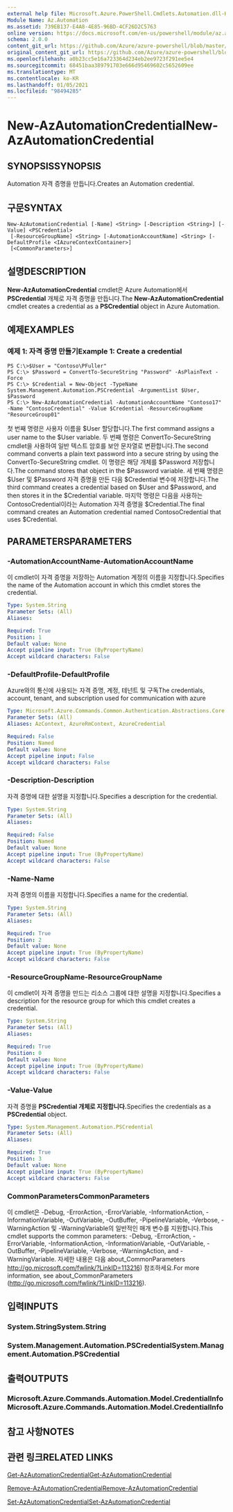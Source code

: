 ```yaml
---
external help file: Microsoft.Azure.PowerShell.Cmdlets.Automation.dll-Help.xml
Module Name: Az.Automation
ms.assetid: 739EB137-E4A8-4E85-96BD-4CF26D2C5763
online version: https://docs.microsoft.com/en-us/powershell/module/az.automation/new-azautomationcredential
schema: 2.0.0
content_git_url: https://github.com/Azure/azure-powershell/blob/master/src/Automation/Automation/help/New-AzAutomationCredential.md
original_content_git_url: https://github.com/Azure/azure-powershell/blob/master/src/Automation/Automation/help/New-AzAutomationCredential.md
ms.openlocfilehash: a0b23cc5e16a723364d234eb2ee9723f291ee5e4
ms.sourcegitcommit: 68451baa389791703e666d95469602c5652609ee
ms.translationtype: MT
ms.contentlocale: ko-KR
ms.lasthandoff: 01/05/2021
ms.locfileid: "98494285"
---
```

# <span data-ttu-id="c0c1a-101">New-AzAutomationCredential</span><span class="sxs-lookup"><span data-stu-id="c0c1a-101">New-AzAutomationCredential</span></span>

## <span data-ttu-id="c0c1a-102">SYNOPSIS</span><span class="sxs-lookup"><span data-stu-id="c0c1a-102">SYNOPSIS</span></span>
<span data-ttu-id="c0c1a-103">Automation 자격 증명을 만듭니다.</span><span class="sxs-lookup"><span data-stu-id="c0c1a-103">Creates an Automation credential.</span></span>

## <span data-ttu-id="c0c1a-104">구문</span><span class="sxs-lookup"><span data-stu-id="c0c1a-104">SYNTAX</span></span>

```
New-AzAutomationCredential [-Name] <String> [-Description <String>] [-Value] <PSCredential>
 [-ResourceGroupName] <String> [-AutomationAccountName] <String> [-DefaultProfile <IAzureContextContainer>]
 [<CommonParameters>]
```

## <span data-ttu-id="c0c1a-105">설명</span><span class="sxs-lookup"><span data-stu-id="c0c1a-105">DESCRIPTION</span></span>
<span data-ttu-id="c0c1a-106">**New-AzAutomationCredential** cmdlet은 Azure Automation에서 **PSCredential** 개체로 자격 증명을 만듭니다.</span><span class="sxs-lookup"><span data-stu-id="c0c1a-106">The **New-AzAutomationCredential** cmdlet creates a credential as a **PSCredential** object in Azure Automation.</span></span>

## <span data-ttu-id="c0c1a-107">예제</span><span class="sxs-lookup"><span data-stu-id="c0c1a-107">EXAMPLES</span></span>

### <span data-ttu-id="c0c1a-108">예제 1: 자격 증명 만들기</span><span class="sxs-lookup"><span data-stu-id="c0c1a-108">Example 1: Create a credential</span></span>
```
PS C:\>$User = "Contoso\PFuller"
PS C:\> $Password = ConvertTo-SecureString "Password" -AsPlainText -Force
PS C:\> $Credential = New-Object -TypeName System.Management.Automation.PSCredential -ArgumentList $User, $Password
PS C:\> New-AzAutomationCredential -AutomationAccountName "Contoso17" -Name "ContosoCredential" -Value $Credential -ResourceGroupName "ResourceGroup01"
```

<span data-ttu-id="c0c1a-109">첫 번째 명령은 사용자 이름을 $User 할당합니다.</span><span class="sxs-lookup"><span data-stu-id="c0c1a-109">The first command assigns a user name to the $User variable.</span></span>
<span data-ttu-id="c0c1a-110">두 번째 명령은 ConvertTo-SecureString cmdlet을 사용하여 일반 텍스트 암호를 보안 문자열로 변환합니다.</span><span class="sxs-lookup"><span data-stu-id="c0c1a-110">The second command converts a plain text password into a secure string by using the ConvertTo-SecureString cmdlet.</span></span>
<span data-ttu-id="c0c1a-111">이 명령은 해당 개체를 $Password 저장합니다.</span><span class="sxs-lookup"><span data-stu-id="c0c1a-111">The command stores that object in the $Password variable.</span></span>
<span data-ttu-id="c0c1a-112">세 번째 명령은 $User 및 $Password 자격 증명을 만든 다음 $Credential 변수에 저장합니다.</span><span class="sxs-lookup"><span data-stu-id="c0c1a-112">The third command creates a credential based on $User and $Password, and then stores it in the $Credential variable.</span></span>
<span data-ttu-id="c0c1a-113">마지막 명령은 다음을 사용하는 ContosoCredential이라는 Automation 자격 증명을 $Credential.</span><span class="sxs-lookup"><span data-stu-id="c0c1a-113">The final command creates an Automation credential named ContosoCredential that uses $Credential.</span></span>

## <span data-ttu-id="c0c1a-114">PARAMETERS</span><span class="sxs-lookup"><span data-stu-id="c0c1a-114">PARAMETERS</span></span>

### <span data-ttu-id="c0c1a-115">-AutomationAccountName</span><span class="sxs-lookup"><span data-stu-id="c0c1a-115">-AutomationAccountName</span></span>
<span data-ttu-id="c0c1a-116">이 cmdlet이 자격 증명을 저장하는 Automation 계정의 이름을 지정합니다.</span><span class="sxs-lookup"><span data-stu-id="c0c1a-116">Specifies the name of the Automation account in which this cmdlet stores the credential.</span></span>

```yaml
Type: System.String
Parameter Sets: (All)
Aliases:

Required: True
Position: 1
Default value: None
Accept pipeline input: True (ByPropertyName)
Accept wildcard characters: False
```

### <span data-ttu-id="c0c1a-117">-DefaultProfile</span><span class="sxs-lookup"><span data-stu-id="c0c1a-117">-DefaultProfile</span></span>
<span data-ttu-id="c0c1a-118">Azure와의 통신에 사용되는 자격 증명, 계정, 테넌트 및 구독</span><span class="sxs-lookup"><span data-stu-id="c0c1a-118">The credentials, account, tenant, and subscription used for communication with azure</span></span>

```yaml
Type: Microsoft.Azure.Commands.Common.Authentication.Abstractions.Core.IAzureContextContainer
Parameter Sets: (All)
Aliases: AzContext, AzureRmContext, AzureCredential

Required: False
Position: Named
Default value: None
Accept pipeline input: False
Accept wildcard characters: False
```

### <span data-ttu-id="c0c1a-119">-Description</span><span class="sxs-lookup"><span data-stu-id="c0c1a-119">-Description</span></span>
<span data-ttu-id="c0c1a-120">자격 증명에 대한 설명을 지정합니다.</span><span class="sxs-lookup"><span data-stu-id="c0c1a-120">Specifies a description for the credential.</span></span>

```yaml
Type: System.String
Parameter Sets: (All)
Aliases:

Required: False
Position: Named
Default value: None
Accept pipeline input: True (ByPropertyName)
Accept wildcard characters: False
```

### <span data-ttu-id="c0c1a-121">-Name</span><span class="sxs-lookup"><span data-stu-id="c0c1a-121">-Name</span></span>
<span data-ttu-id="c0c1a-122">자격 증명의 이름을 지정합니다.</span><span class="sxs-lookup"><span data-stu-id="c0c1a-122">Specifies a name for the credential.</span></span>

```yaml
Type: System.String
Parameter Sets: (All)
Aliases:

Required: True
Position: 2
Default value: None
Accept pipeline input: True (ByPropertyName)
Accept wildcard characters: False
```

### <span data-ttu-id="c0c1a-123">-ResourceGroupName</span><span class="sxs-lookup"><span data-stu-id="c0c1a-123">-ResourceGroupName</span></span>
<span data-ttu-id="c0c1a-124">이 cmdlet이 자격 증명을 만드는 리소스 그룹에 대한 설명을 지정합니다.</span><span class="sxs-lookup"><span data-stu-id="c0c1a-124">Specifies a description for the resource group for which this cmdlet creates a credential.</span></span>

```yaml
Type: System.String
Parameter Sets: (All)
Aliases:

Required: True
Position: 0
Default value: None
Accept pipeline input: True (ByPropertyName)
Accept wildcard characters: False
```

### <span data-ttu-id="c0c1a-125">-Value</span><span class="sxs-lookup"><span data-stu-id="c0c1a-125">-Value</span></span>
<span data-ttu-id="c0c1a-126">자격 증명을 **PSCredential 개체로 지정합니다.**</span><span class="sxs-lookup"><span data-stu-id="c0c1a-126">Specifies the credentials as a **PSCredential** object.</span></span>

```yaml
Type: System.Management.Automation.PSCredential
Parameter Sets: (All)
Aliases:

Required: True
Position: 3
Default value: None
Accept pipeline input: True (ByPropertyName)
Accept wildcard characters: False
```

### <span data-ttu-id="c0c1a-127">CommonParameters</span><span class="sxs-lookup"><span data-stu-id="c0c1a-127">CommonParameters</span></span>
<span data-ttu-id="c0c1a-128">이 cmdlet은 -Debug, -ErrorAction, -ErrorVariable, -InformationAction, -InformationVariable, -OutVariable, -OutBuffer, -PipelineVariable, -Verbose, -WarningAction 및 -WarningVariable의 일반적인 매개 변수를 지원합니다.</span><span class="sxs-lookup"><span data-stu-id="c0c1a-128">This cmdlet supports the common parameters: -Debug, -ErrorAction, -ErrorVariable, -InformationAction, -InformationVariable, -OutVariable, -OutBuffer, -PipelineVariable, -Verbose, -WarningAction, and -WarningVariable.</span></span> <span data-ttu-id="c0c1a-129">자세한 내용은 다음 about_CommonParameters http://go.microsoft.com/fwlink/?LinkID=113216) 참조하세요.</span><span class="sxs-lookup"><span data-stu-id="c0c1a-129">For more information, see about_CommonParameters (http://go.microsoft.com/fwlink/?LinkID=113216).</span></span>

## <span data-ttu-id="c0c1a-130">입력</span><span class="sxs-lookup"><span data-stu-id="c0c1a-130">INPUTS</span></span>

### <span data-ttu-id="c0c1a-131">System.String</span><span class="sxs-lookup"><span data-stu-id="c0c1a-131">System.String</span></span>

### <span data-ttu-id="c0c1a-132">System.Management.Automation.PSCredential</span><span class="sxs-lookup"><span data-stu-id="c0c1a-132">System.Management.Automation.PSCredential</span></span>

## <span data-ttu-id="c0c1a-133">출력</span><span class="sxs-lookup"><span data-stu-id="c0c1a-133">OUTPUTS</span></span>

### <span data-ttu-id="c0c1a-134">Microsoft.Azure.Commands.Automation.Model.CredentialInfo</span><span class="sxs-lookup"><span data-stu-id="c0c1a-134">Microsoft.Azure.Commands.Automation.Model.CredentialInfo</span></span>

## <span data-ttu-id="c0c1a-135">참고 사항</span><span class="sxs-lookup"><span data-stu-id="c0c1a-135">NOTES</span></span>

## <span data-ttu-id="c0c1a-136">관련 링크</span><span class="sxs-lookup"><span data-stu-id="c0c1a-136">RELATED LINKS</span></span>

[<span data-ttu-id="c0c1a-137">Get-AzAutomationCredential</span><span class="sxs-lookup"><span data-stu-id="c0c1a-137">Get-AzAutomationCredential</span></span>](./Get-AzAutomationCredential.md)

[<span data-ttu-id="c0c1a-138">Remove-AzAutomationCredential</span><span class="sxs-lookup"><span data-stu-id="c0c1a-138">Remove-AzAutomationCredential</span></span>](./Remove-AzAutomationCredential.md)

[<span data-ttu-id="c0c1a-139">Set-AzAutomationCredential</span><span class="sxs-lookup"><span data-stu-id="c0c1a-139">Set-AzAutomationCredential</span></span>](./Set-AzAutomationCredential.md)


